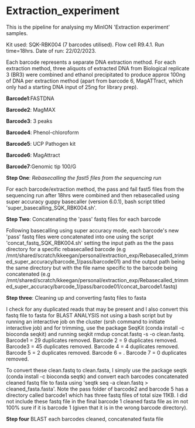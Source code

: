 # Extraction_experiment
This is the pipeline for analysing my MinION 'Extraction experiment' samples. 

Kit used: SQK-RBK004 (7 barcodes utilised).
Flow cell R9.4.1.
Run time=18hrs. 
Date of run: 22/02/2023.

Each barcode represents a separate DNA extraction method. For each extraction method, three aliquots of extracted DNA from Biological replicate 3 (BR3) were combined and ethanol precipitated to produce approx 100ng of DNA per extraction method (apart from barcode 6, MagATTract, which only had a starting DNA input of 25ng for library prep). 

**Barcode1**:FASTDNA

**Barcode2**: MagMAX

**Barcode3**: 3 peaks

**Barcode4**: Phenol-chloroform

**Barcode5**: UCP Pathogen kit

**Barcode6**: MagAttract

**Barcode7**:Genomic tip 100/G


**Step One**: *Rebasecalling the fast5 files from the sequencing run*

For each barcode/extraction method, the pass and fail fast5 files from the sequencing run after 18hrs were combined and then rebasecalled using super accuracy guppy basecaller (version 6.0.1), bash script titled 'super_basecalling_SQK_RBK004.sh'.

**Step Two**: Concatenating the 'pass' fastq files for each barcode

Following basecalling using super accuracy mode, each barcode's new 'pass' fastq files were concatenated into one using the script 'concat_fastq_SQK_RBK004.sh' setting the input path as the the pass directory for a specific rebasecalled barcode (e.g  /mnt/shared/scratch/kkeegan/personal/extraction_exp/Rebasecalled_trimmed_super_accuracy/barcode_1/pass/barcode01) and the output path being the same directory but with the file name specific to the barcode being concatenated (e.g /mnt/shared/scratch/kkeegan/personal/extraction_exp/Rebasecalled_trimmed_super_accuracy/barcode_1/pass/barcode01/concat_barcode1.fastq)

**Step three**: Cleaning up and converting fastq files to fasta

I check for any duplicated reads that may be present and I also convert this fastq file to fasta for BLAST ANALYSIS not using a bash script but by running an interactive job on the cluster (srsh command to initiate interactive job) and for trimming, use the package SeqKit (conda install -c bioconda seqkit) and running seqkit rmdup concat.fastq -s -o clean.fastq. Barcode1 = 29 duplicates removed. Barcode 2 = 9 duplicates removed. Barcode3 = 45 duplicates removed. Barcode 4 = 4 duplicates removed. Barcode 5 = 2 duplicates removed. Barcode 6 = . Barcode 7 = 0 duplicates removed. 

To convert these clean.fastq to clean.fasta, I simply use the package seqtk (conda install -c bioconda seqtk) and convert each barcodes concatenated cleaned fastq file to fasta using 'seqtk seq -a clean.fastq > cleaned_fasta.fasta'. Note the pass folder of barcode2 and barcode 5 has a directory called barcode1 which has three fastq files of total size 11KB. I did not include these fastq file in the final barcode 1 cleaned fasta file as im not 100% sure if it is barcode 1 (given that it is in the wrong barcode directory). 

**Step four** BLAST each barcodes cleaned, concatenated fasta file
